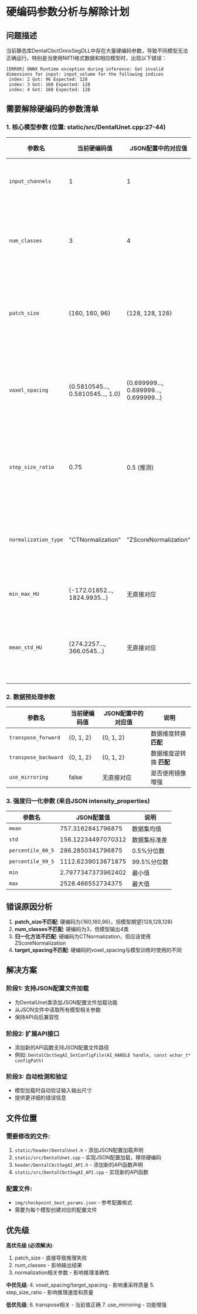 # 硬编码参数分析与解除计划

## 问题描述

当前静态库DentalCbctOnnxSegDLL中存在大量硬编码参数，导致不同模型无法正确运行。特别是当使用NIfTI格式数据和相应模型时，出现以下错误：

```
[ERROR] ONNX Runtime exception during inference: Got invalid dimensions for input: input_volume for the following indices
 index: 2 Got: 96 Expected: 128
 index: 3 Got: 160 Expected: 128
 index: 4 Got: 160 Expected: 128
```

## 需要解除硬编码的参数清单

### 1. 核心模型参数 (位置: static/src/DentalUnet.cpp:27-44)

| 参数名 | 当前硬编码值 | JSON配置中的对应值 | 说明 |
|--------|-------------|-------------------|------|
| `input_channels` | 1 | 1 | 输入通道数 |
| `num_classes` | 3 | 4 | 输出类别数 **不匹配** |
| `patch_size` | {160, 160, 96} | {128, 128, 128} | 推理块大小 **不匹配** |
| `voxel_spacing` | {0.5810545..., 0.5810545..., 1.0} | {0.699999..., 0.699999..., 0.699999...} | 目标体素间距 **不匹配** |
| `step_size_ratio` | 0.75 | 0.5 (推测) | 滑动窗口重叠比例 |
| `normalization_type` | "CTNormalization" | "ZScoreNormalization" | 归一化方法 **不匹配** |
| `min_max_HU` | {-172.01852..., 1824.9935...} | 无直接对应 | CT值范围 |
| `mean_std_HU` | {274.2257..., 366.0545...} | 无直接对应 | CT值均值和标准差 |

### 2. 数据预处理参数

| 参数名 | 当前硬编码值 | JSON配置中的对应值 | 说明 |
|--------|-------------|-------------------|------|
| `transpose_forward` | {0, 1, 2} | {0, 1, 2} | 数据维度转换 **匹配** |
| `transpose_backward` | {0, 1, 2} | {0, 1, 2} | 数据维度逆转换 **匹配** |
| `use_mirroring` | false | 无直接对应 | 是否使用镜像增强 |

### 3. 强度归一化参数 (来自JSON intensity_properties)

| 参数名 | JSON配置值 | 说明 |
|--------|-----------|------|
| `mean` | 757.3162841796875 | 数据集均值 |
| `std` | 156.12234497070312 | 数据集标准差 |
| `percentile_00_5` | 286.2850341796875 | 0.5%分位数 |
| `percentile_99_5` | 1112.6239013671875 | 99.5%分位数 |
| `min` | 2.7977347373962402 | 最小值 |
| `max` | 2528.466552734375 | 最大值 |

## 错误原因分析

1. **patch_size不匹配**: 硬编码为{160,160,96}，但模型期望{128,128,128}
2. **num_classes不匹配**: 硬编码为3，但模型输出4类
3. **归一化方法不匹配**: 硬编码为CTNormalization，但应该使用ZScoreNormalization
4. **target_spacing不匹配**: 硬编码的voxel_spacing与模型训练时使用的不同

## 解决方案

### 阶段1: 支持JSON配置文件加载
- 为DentalUnet类添加JSON配置文件加载功能
- 从JSON文件中读取所有模型相关参数
- 保持API向后兼容性

### 阶段2: 扩展API接口
- 添加新的API函数支持JSON配置文件路径
- 例如: `DentalCbctSegAI_SetConfigFile(AI_HANDLE handle, const wchar_t* configPath)`

### 阶段3: 自动检测和验证
- 模型加载时自动验证输入输出尺寸
- 提供更详细的错误信息

## 文件位置

### 需要修改的文件:
1. `static/header/DentalUnet.h` - 添加JSON配置加载声明
2. `static/src/DentalUnet.cpp` - 实现JSON配置加载，移除硬编码
3. `header/DentalCbctSegAI_API.h` - 添加新的API函数声明
4. `static/src/DentalCbctSegAI_API.cpp` - 实现新的API函数

### 配置文件:
- `img/checkpoint_best_params.json` - 参考配置格式
- 需要为每个模型创建对应的配置文件

## 优先级

**高优先级 (必须解决)**:
1. patch_size - 直接导致推理失败
2. num_classes - 影响输出结果
3. normalization相关参数 - 影响推理准确性

**中优先级**:
4. voxel_spacing/target_spacing - 影响重采样质量
5. step_size_ratio - 影响推理速度和质量

**低优先级**:
6. transpose相关 - 当前值正确
7. use_mirroring - 功能增强